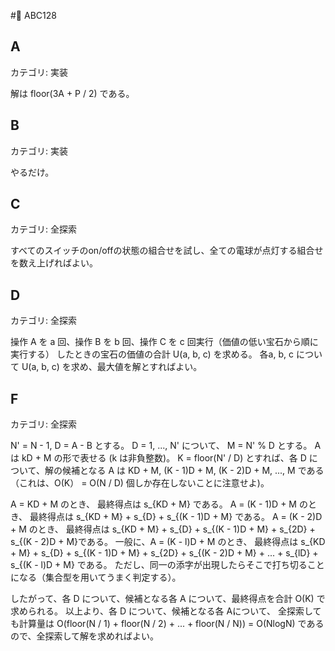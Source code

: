 # ABC128

## A
カテゴリ: 実装

解は floor(3A + P / 2) である。

## B
カテゴリ: 実装

やるだけ。

## C
カテゴリ: 全探索

すべてのスイッチのon/offの状態の組合せを試し、全ての電球が点灯する組合せを数え上げればよい。

## D
カテゴリ: 全探索

操作 A を a 回、操作 B を b 回、操作 C を c 回実行（価値の低い宝石から順に実行する）
したときの宝石の価値の合計 U(a, b, c) を求める。
各a, b, c について U(a, b, c) を求め、最大値を解とすればよい。

## F
カテゴリ: 全探索

N' = N - 1, D = A - B とする。
D = 1, ..., N' について、 M = N' % D とする。
A は kD + M の形で表せる (k は非負整数)。
K = floor(N' / D) とすれば、各 D について、解の候補となる A は
KD + M, (K - 1)D + M, (K - 2)D + M, ..., M である（これは、O(K） = O(N / D) 個しか存在しないことに注意せよ)。

A = KD + M のとき、 最終得点は s_{KD + M} である。
A = (K - 1)D + M のとき、 最終得点は s_{KD + M} + s_{D} + s_{(K - 1)D + M} である。
A = (K - 2)D + M のとき、 最終得点は s_{KD + M} + s_{D} + s_{(K - 1)D + M} + s_{2D} + s_{(K - 2)D + M}である。
一般に、A = (K - l)D + M のとき、 最終得点は s_{KD + M} + s_{D} + s_{(K - 1)D + M} + s_{2D} + s_{(K - 2)D + M} + ... + s_{lD} + s_{(K - l)D + M} である。
ただし、同一の添字が出現したらそこで打ち切ることになる（集合型を用いてうまく判定する）。

したがって、各 D について、候補となる各 A について、最終得点を合計 O(K) で求められる。
以上より、各 D について、候補となる各 Aについて、 全探索しても計算量は O(floor(N / 1) + floor(N / 2) + ... + floor(N / N)) = O(NlogN) であるので、全探索して解を求めればよい。
